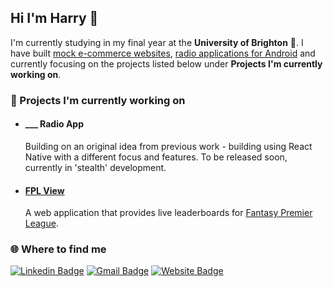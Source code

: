 ## Hi I'm Harry 👋

I'm currently studying in my final year at the **University of Brighton** 📝. I have built <a href="https://www.hwbuk.me/projects/fizzit">mock e-commerce websites</a>, <a href="https://www.hwbuk.me/projects/uradio-android">radio applications for Android</a> and currently focusing on the projects listed below under **Projects I'm currently working on**.

<h3> 🔧 Projects I'm currently working on</h3>

- <h4>___ Radio App</h4>

  <p>Building on an original idea from previous work - building using React Native with a different focus and features. To be released soon, currently in 'stealth' development.</p>

- <h4><a href="https://fplview.com">FPL View</a></h4>

  <p>A web application that provides live leaderboards for <a href="https://fantasy.premierleague.com/">Fantasy Premier League</a>. 
  


<h3>🌐 Where to find me </h3>

[![Linkedin Badge](http://img.shields.io/badge/-harrybuchmuller-blue?style=flat-square&logo=Linkedin&logoColor=white&link=https://www.linkedin.com/in/harry-buchmuller/)](https://www.linkedin.com/in/harry-buchmuller)
[![Gmail Badge](https://img.shields.io/badge/-harry@hwbuk.me-c14438?style=flat&logo=mail.ru&logoColor=white&link=mailto:harry@hwbuk.me)](mailto:harry@hwbuk.me)
[![Website Badge](https://img.shields.io/badge/-hwbuk.me-9cf?style=flat&logo=Home-Assistant&logoColor=white&link=https://hwbuk.me)](https://hwbuk.me)



 
